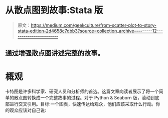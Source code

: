 # 从散点图到故事:Stata 版

> 原文：<https://medium.com/geekculture/from-scatter-plot-to-story-stata-edition-2d4658c7dbb3?source=collection_archive---------12----------------------->

## 通过增强散点图讲述完整的故事。

# 概观

卡特图是许多科学家、研究人员和分析师的首选。这篇文章向读者展示了将一个简单的散点图转换成一个完整故事的过程。对于 Python & Seaborn 版，滚动到底部进行交叉引用。目标:一个图表，快速传达给观众，他们应该采取什么行动。你的观众应该对自己说: